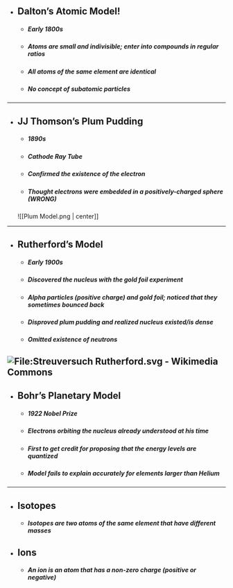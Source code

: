 - ## **Dalton’s Atomic Model!**
	- #####  Early 1800s
	- ##### Atoms are small and indivisible; enter into compounds in regular ratios
	- ##### All atoms of the same element are identical
	- ##### No concept of subatomic particles

----
- ## **JJ Thomson’s Plum Pudding**
	- #####  1890s
	- ##### Cathode Ray Tube
	- ##### Confirmed the existence of the electron
	- ##### Thought electrons were embedded in a positively-charged sphere (WRONG)
	![[Plum Model.png | center]]
----
- ## **Rutherford’s Model**
	- #####  Early 1900s
	- ##### Discovered the nucleus with the gold foil experiment
	- ##### Alpha particles (positive charge) and gold foil; noticed that they sometimes bounced back
	- ##### Disproved plum pudding and realized nucleus existed/is dense
	- ##### Omitted existence of neutrons
![File:Streuversuch Rutherford.svg - Wikimedia Commons](https://lh7-rt.googleusercontent.com/slidesz/AGV_vUcFy53fJxVgKEhhFcv0R2v_crz9YSVp_hGSVqx5fHAFLbzqI9O0ZbHeMl1yuh8AcSL85LVcwcuafj01nguZkquPqc7k1TFM9s50N0n_6jKHyT3IKdhRQjYtFEwgWMUHnBW_oUVw=s2048?key=yyK5kIo8O8qZj3H0ct0Sjg)
----
- ## **Bohr’s Planetary Model**
	- #####  1922 Nobel Prize
	- ##### Electrons orbiting the nucleus already understood at his time
	- ##### First to get credit for proposing that the energy levels are quantized
	- ##### Model fails to explain accurately for elements larger than Helium
----
- ## **Isotopes**
	- ##### Isotopes are two atoms of the same element that have different masses

- ## **Ions**
	- ##### An ion is an atom that has a non-zero charge (positive or negative)